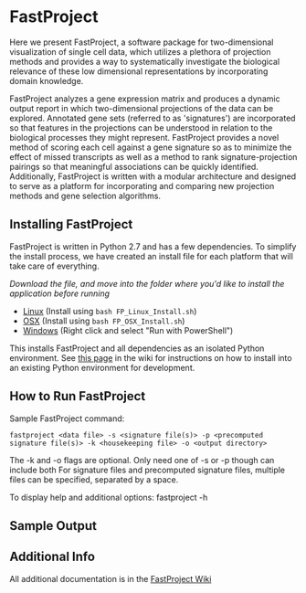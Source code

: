 FastProject
===========
Here we present FastProject, a software package for two-dimensional visualization of single cell data, which utilizes a plethora of projection methods and provides a way to systematically investigate the biological relevance of these low dimensional representations by incorporating domain knowledge.  

FastProject analyzes a gene expression matrix and produces a dynamic output report in which two-dimensional projections of the data can be explored.  Annotated gene sets (referred to as 'signatures') are incorporated so that features in the projections can be understood in relation to the biological processes they might represent.  FastProject provides a novel method of scoring each cell against a gene signature so as to minimize the effect of missed transcripts as well as a method to rank signature-projection pairings so that meaningful associations can be quickly identified. Additionally, FastProject is written with a modular architecture and designed to serve as a platform for incorporating and comparing new projection methods and gene selection algorithms.


Installing FastProject
-----------------
FastProject is written in Python 2.7 and has a few dependencies.  To simplify the install process, we have created an install file for each platform that will take care of everything.

*Download the file, and move into the folder where you'd like to install the application before running*

- [Linux](https://rawgit.com/YosefLab/FastProject/master/FP_Linux_Install.sh) (Install using `bash FP_Linux_Install.sh`)
- [OSX](https://rawgit.com/YosefLab/FastProject/master/FP_OSX_Install.sh) (Install using `bash FP_OSX_Install.sh`)
- [Windows](https://rawgit.com/YosefLab/FastProject/master/FP_Windows_Install.ps1) (Right click and select "Run with PowerShell")

This installs FastProject and all dependencies as an isolated Python environment.  See [this page](https://github.com/YosefLab/FastProject/wiki/Install-Instructions) in the wiki for instructions on how to install into an existing Python environment for development.
 
How to Run FastProject
----------------------

Sample FastProject command:
 
    fastproject <data file> -s <signature file(s)> -p <precomputed signature file(s)> -k <housekeeping file> -o <output directory>
 
The -k and -o flags are optional.  Only need one of -s or -p though can include both
For signature files and precomputed signature files, multiple files can be specified, separated by a space.
 
To display help and additional options: 
    fastproject -h
 
Sample Output
-------------

Additional Info
---------------
All additional documentation is in the [FastProject Wiki](https://github.com/YosefLab/FastProject/wiki)
